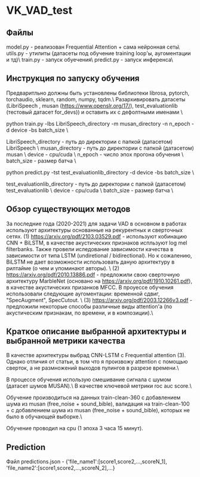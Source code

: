 # VK_VAD_test

## Файлы 
model.py - реализован Frequential Attention + сама нейронная сеть\\
utils.py - утилиты (датасеты под обучение training loop'ы, аугоментации и тд)\\
train.py - запуск обуечения\\
predict.py - запуск инференса\\

## Инструкция по запуску обучения
Предваритльно должны быть установлены библиотеки librosa, pytorch, torchaudio, sklearn, random, numpy, tqdm.\\
Разархивировать датасеты (LibriSpeech , musan (https://www.openslr.org/17/), test_evaluationlib (тестовый датасет for_devs)) и оставить их с дефолтными именами \\

python train.py -lbs LibriSpeech_directory -m musan_directory -n n_epoch -d device -bs batch_size \\

LibriSpeech_directory - путь до директории с папкой (датасетом) LibriSpeech \\
musan_directory - путь до директории с папкой (датасетом) musan \\
device - cpu/cuda \\
n_epoch - число эпох прогона обучения \\
batch_size - размер батча \\

python predict.py -tst test_evaluationlib_directory -d device -bs batch_size \\

test_evaluationlib_directory - путь до директории с папкой (датасетом) test_evaluationlib \\
device - cpu/cuda \\
batch_size - размер батча \\

## Обзор существующих методов
За последние года (2020-2021) для задачи VAD в основном в работах используют архитектуры основанные на рекурентных и сверточных сетях. 
(1) https://arxiv.org/pdf/2103.03529.pdf - используют кобинацию CNN + BiLSTM, в качестве акустических признаков испльзуют log mel filterbanks. Также провели иследование зависимости качества в зависимости от типа LSTM (undiretional / bidirectional). Но к сожалению, BiLSTM не дает возможности использовать даную архитектуру в рилтайме (о чем и упоминают авторы). \\
(2) https://arxiv.org/pdf/2010.13886.pdf - предложили свою сверточную архитектуру MarbleNet (основано на https://arxiv.org/pdf/1910.10261.pdf), в качестве акустических призанков MFCC. В проуессе обучения использовали следующие аугоментации: временной сдвиг,  "SpecAugment", SpecCutout. \\
(3) https://arxiv.org/pdf/2003.12266v3.pdf - предложили некоторые способы различные виды attention'a (по акустическим признакам, по времени, и в композиции).\\

## Краткое описание выбранной архитектуры и выбранной метрики качества
В качестве архитектуры выбрад CNN-LSTM с Frequential attention (3). Однако отличия от статьи, в том что я произвожу attention с помощью сверток, а не размножений выходов пулингов в разрезе времени.\\

В процессе обучения использую смешивание сигнала с шумом (датасет шумов MUSAN).\\
В качестве ключевой метрики roc auc score.\\

Обучение производиться на данных train-clean-360 c добавлением шума из musan (free_noise + sound_bible), валидация на train-clean-100 + c добавлением шума из musan (free_noise + sound_bible), которых не было в обучающей выборке.\\

Обучение проводил на cpu (1 эпоха 3 часа 15 минут).
## Prediction 
Файл predictions.json - {'file_name1':[score1,score2,...,scoreN_1], 'file_name2':[score1,score2,...,scoreN_2],...}


